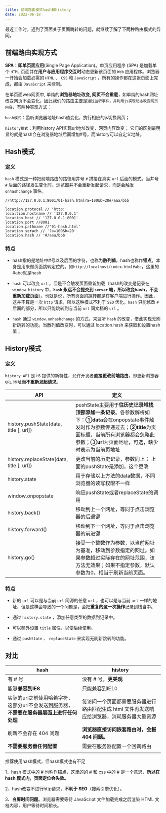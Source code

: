 ```yaml
---
title: 前端路由模式hash和history
date: 2022-06-18
---
```


最近工作时，遇到了页面关于页面跳转的问题，就继续了解了下两种路由模式的异同。
<!-- more -->

## 前端路由实现方式

**SPA：**即**单页面应用**(Single Page Application)。单页应用程序 (SPA) 是加载单个 `HTML` 页面并在**用户与应用程序交互时**动态更新该页面的 `Web` 应用程序。浏览器一开始会加载必需的 `HTML` 、 `CSS` 和 `JavaScript` ，所有的操作都在这张页面上完成，都由 `JavaScript` 来控制。

在单页面web网页中, 单纯的**浏览器地址改变, 网页不会重载**，如单纯的hash网址改变网页不会变化，因此我们的路由主要是`通过监听事件，并利用js实现动态改变网页内容`，有两种实现方式：

`hash模式`：监听浏览器地址hash值变化，执行相应的js切换网页；

`history模式`：利用history API实现url地址改变，网页内容改变； 它们的区别最明显的就是hash会在浏览器地址后面增加#号，而history可以自定义地址。



## Hash模式

### 定义

`hash` 模式是一种把前端路由的路径用井号 `#` 拼接在真实 `url` 后面的模式。当井号 `#` 后面的路径发生变化时，浏览器并不会重新发起请求，而是会触发 `onhashchange` 事件。

```
//http://127.0.0.1:8001/01-hash.html?a=100&b=20#/aaa/bbb

location.protocal // 'http:'
localtion.hostname // '127.0.0.1'
location.host // '127.0.0.1:8001'
location.port //8001
location.pathname //'01-hash.html'
location.serach // '?a=100&b=20'
location.hash // '#/aaa/bbb'
```

### 特点

- hash指的是地址中#号以及后面的字符，也称为**散列值**。hash也称作**锚点**，本身是用来做页面跳转定位的。如`http://localhost/index.html#abc`，这里的#abc就是hash
- `hash` 可以改变 `url` ，但是不会触发页面重新加载（hash的改变是记录在 `window.history` 中，**`hash` 永远不会提交到 `server` 端，所以改变hash，不会重新加载页面**）。也就是说，所有页面的跳转都是在客户端进行操作。因此，这并不算是一次 `http` 请求，所以这种模式不利于 `SEO` 优化。`hash` 只能修改 `#` 后面的部分，所以只能跳转到与当前 `url` 同文档的 `url` 。

- `hash` 通过 `window.onhashchange` 的方式，来监听 `hash` 的改变，借此实现无刷新跳转的功能。当散列值改变时，可以通过 location.hash 来获取和设置hash值；

## History模式

### 定义

`history API` 是 `H5` 提供的新特性，允许开发者**直接更改前端路由**，即更新浏览器 `URL` 地址而**不重新发起请求**。

| API                                       | 定义                                                         |
| ----------------------------------------- | ------------------------------------------------------------ |
| history.pushState(data, title [, url])    | pushState主要用于**往历史记录堆栈顶部添加一条记录**。各参数解析如下：**①data**会在onpopstate事件触发时作为参数传递过去；**②title**为页面标题，当前所有浏览器都会忽略此参数；③**url**为页面地址，可选，缺少时表示为当前页地址 |
| history.replaceState(data, title [, url]) | 更改当前的历史记录，参数同上； 上面的pushState是添加，这个更改 |
| history.state                             | 用于存储以上方法的data数据，不同浏览器的读写权限不一样       |
| window.onpopstate                         | 响应pushState或者replaceState的调用                          |
| history.back()                            | 移动到上一个网址，等同于点击浏览器的后退键                   |
| history.forward()                         | 移动到下一个网址，等同于点击浏览器的前进键                   |
| history.go()                              | 接受一个整数作为参数，以当前网址为基准，移动到参数指定的网址。如果参数超过实际存在的网址范围，该方法无效果；如果不指定参数，默认参数为0，相当于刷新当前页面。 |

### 特点

- 新的 `url` 可以是与当前 `url` 同源的任意 `url` ，也可以是与当前 `url` 一样的地址，但是这样会导致的一个问题是，会把**重复的这一次操作**记录到栈当中。

- 通过 `history.state` ，添加任意类型的数据到记录中。

- 可以额外设置 `title` 属性，以便后续使用。

- 通过 `pushState` 、 `replaceState` 来实现无刷新跳转的功能。

## 对比

| hash                                                         | history                                                      |
| ------------------------------------------------------------ | ------------------------------------------------------------ |
| 有 # 号                                                      | 没有 # 号，**更美观**                                        |
| 能够**兼容到IE8**                                            | 只能兼容到IE10                                               |
| 实际的url之前使用哈希字符，这部分url不会发送到服务器，**不需要在服务器层面上进行任何处理** | 每访问一个页面都需要服务器进行路由匹配生成 html 文件再发送响应给浏览器，消耗服务器大量资源 |
| 刷新不会存在 404 问题                                        | **浏览器直接访问嵌套路由时，会报 404 问题。**                |
| **不需要服务器任何配置**                                     | 需要在服务器配置一个回调路由                                 |
|                                                              |                                                              |

推荐使用hash模式，但hash模式也有不足

1、hash 模式中的 # 也称作锚点，这里的的 # 和 css 中的 # 是一个意思，**所以在 hash 模式内，页面定位会失效。**

2、hash改变不进行http请求，**不利于 SEO**（搜索引擎优化）。

3、**白屏时间问题**。浏览器需要等待 JavaScript 文件加载完成之后渲染 HTML 文档内容，用户等待时间稍长。


